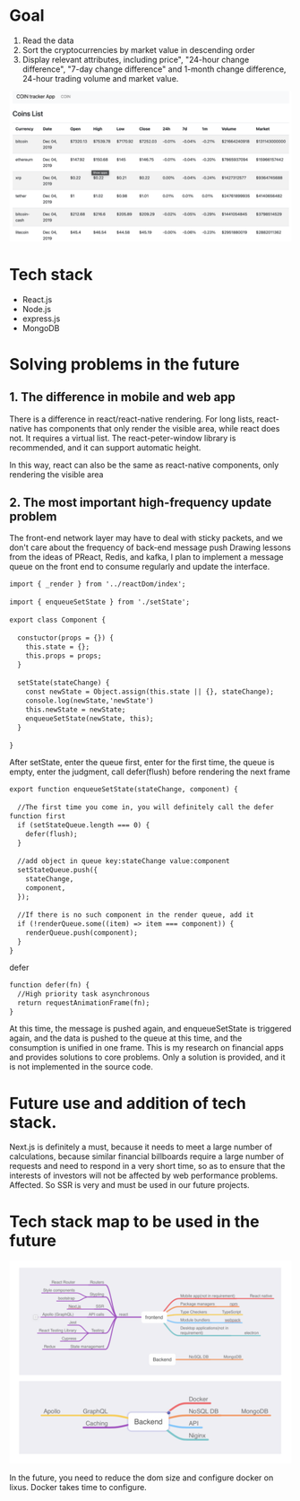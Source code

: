 # Goal
1. Read the data
2. Sort the cryptocurrencies by market value in descending order
3. Display relevant attributes, including price", "24-hour change difference", "7-day change difference" and 1-month change difference, 24-hour trading volume and market value.

![avatar](clients/public/goal.png)

# Tech stack
- React.js
- Node.js
- express.js
- MongoDB


# Solving problems in the future
## 1. The difference in mobile and web app
There is a difference in react/react-native rendering. For long lists, react-native has components that only render the visible area, while react does not. It requires a virtual list. The react-peter-window library is recommended, and it can support automatic height.

In this way, react can also be the same as react-native components, only rendering the visible area

## 2. The most important high-frequency update problem
The front-end network layer may have to deal with sticky packets, and we don't care about the frequency of back-end message push
Drawing lessons from the ideas of PReact, Redis, and kafka, I plan to implement a message queue on the front end to consume regularly and update the interface.
```
import { _render } from '../reactDom/index';

import { enqueueSetState } from './setState';

export class Component {

  constuctor(props = {}) {
    this.state = {};
    this.props = props;
  }
  
  setState(stateChange) {
    const newState = Object.assign(this.state || {}, stateChange);
    console.log(newState,'newState')
    this.newState = newState;
    enqueueSetState(newState, this);
  }
  
}
```

After setState, enter the queue first, enter for the first time, the queue is empty, enter the judgment, call defer(flush) before rendering the next frame

```
export function enqueueSetState(stateChange, component) {

  //The first time you come in, you will definitely call the defer function first
  if (setStateQueue.length === 0) {
    defer(flush);
  }

  //add object in queue key:stateChange value:component
  setStateQueue.push({
    stateChange,
    component,
  });

  //If there is no such component in the render queue, add it
  if (!renderQueue.some((item) => item === component)) {
    renderQueue.push(component);
  }
}
```
defer
```
function defer(fn) {
  //High priority task asynchronous 
  return requestAnimationFrame(fn);
}
```
At this time, the message is pushed again, and enqueueSetState is triggered again, and the data is pushed to the queue at this time, and the consumption is unified in one frame. This is my research on financial apps and provides solutions to core problems. Only a solution is provided, and it is not implemented in the source code.

# Future use and addition of tech stack.

Next.js is definitely a must, because it needs to meet a large number of calculations, because similar financial billboards require a large number of requests and need to respond in a very short time, so as to ensure that the interests of investors will not be affected by web performance problems. Affected. So SSR is very and must be used in our future projects.

# Tech stack map to be used in the future

![avatar](clients/public/techstackrm.png)

In the future, you need to reduce the dom size and configure docker on lixus. Docker takes time to configure.

